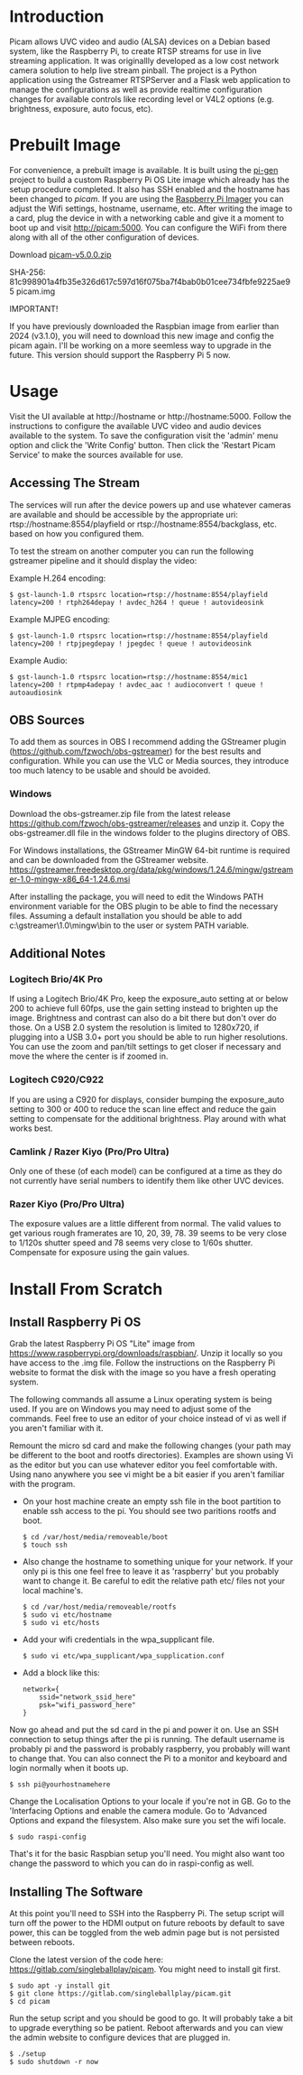 # Introduction

Picam allows UVC video and audio (ALSA) devices on a Debian based system, like the Raspberry Pi, to create RTSP streams for use in live streaming application. It was originallly developed as a low cost network camera solution to help live stream pinball. The project is a Python application using the Gstreamer RTSPServer and a Flask web application to manage the configurations as well as provide realtime configuration changes for available controls like recording level or V4L2 options (e.g. brightness, exposure, auto focus, etc).

# Prebuilt Image

For convenience, a prebuilt image is available. It is built using the [pi-gen](https://github.com/aaronhanson/pi-gen/tree/picam) project to build a custom Raspberry Pi OS Lite image which already has the setup procedure completed. It also has SSH enabled and the hostname has been changed to *picam*. If you are using the [Raspberry Pi Imager](https://www.raspberrypi.com/documentation/computers/getting-started.html#raspberry-pi-imager) you can adjust the Wifi settings, hostname, username, etc. After writing the image to a card, plug the device in with a networking cable and give it a moment to boot up and visit [http://picam:5000](http://picam:5000). You can configure the WiFi from there along with all of the other configuration of devices.

Download [picam-v5.0.0.zip](https://drive.google.com/file/d/1edUIBP2RUdX48mVYVPyhLkFI9NXvtqTy/view?usp=sharing)

SHA-256: 81c998901a4fb35e326d617c597d16f075ba7f4bab0b01cee734fbfe9225ae95  picam.img

IMPORTANT!

If you have previously downloaded the Raspbian image from earlier than 2024 (v3.1.0), you will need to download this new image and config the picam again. I'll be working on a more seemless way to upgrade in the future. This version should support the Raspberry Pi 5 now.

# Usage

Visit the UI available at http://hostname or http://hostname:5000. Follow the instructions to configure the available UVC video and audio devices available to the system. To save the configuration visit the 'admin' menu option and click the 'Write Config' button. Then click the 'Restart Picam Service' to make the sources available for use.

## Accessing The Stream

The services will run after the device powers up and use whatever cameras are available and should be accessible by the appropriate uri: rtsp://hostname:8554/playfield or rtsp://hostname:8554/backglass, etc. based on how you configured them.

To test the stream on another computer you can run the following gstreamer pipeline and it should display the video:

Example H.264 encoding:

    $ gst-launch-1.0 rtspsrc location=rtsp://hostname:8554/playfield latency=200 ! rtph264depay ! avdec_h264 ! queue ! autovideosink

Example MJPEG encoding:

    $ gst-launch-1.0 rtspsrc location=rtsp://hostname:8554/playfield latency=200 ! rtpjpegdepay ! jpegdec ! queue ! autovideosink

Example Audio:

    $ gst-launch-1.0 rtspsrc location=rtsp://hostname:8554/mic1 latency=200 ! rtpmp4adepay ! avdec_aac ! audioconvert ! queue ! autoaudiosink

## OBS Sources

To add them as sources in OBS I recommend adding the GStreamer plugin (https://github.com/fzwoch/obs-gstreamer) for the best results and configuration. While you can use the VLC or Media sources, they introduce too much latency to be usable and should be avoided.

### Windows

Download the obs-gstreamer.zip file from the latest release https://github.com/fzwoch/obs-gstreamer/releases and unzip it. Copy the obs-gstreamer.dll file in the windows folder to the plugins directory of OBS.

For Windows installations, the GStreamer MinGW 64-bit runtime is required and can be downloaded from the GStreamer website.
https://gstreamer.freedesktop.org/data/pkg/windows/1.24.6/mingw/gstreamer-1.0-mingw-x86_64-1.24.6.msi

After installing the package, you will need to edit the Windows PATH environment variable for the OBS plugin to be able to find the necessary files. Assuming a default installation you should be able to add c:\gstreamer\1.0\mingw\bin to the user or system PATH variable.


## Additional Notes

### Logitech Brio/4K Pro

If using a Logitech Brio/4K Pro, keep the exposure_auto setting at or below 200 to achieve full 60fps, use the gain setting instead to brighten up the image. Brightness and contrast can also do a bit there but don't over do those. On a USB 2.0 system the resolution is limited to 1280x720, if plugging into a USB 3.0+ port you should be able to run higher resolutions. You can use the zoom and pan/tilt settings to get closer if necessary and move the where the center is if zoomed in.

### Logitech C920/C922

If you are using a C920 for displays, consider bumping the exposure_auto setting to 300 or 400 to reduce the scan line effect and reduce the gain setting to compensate for the additional brightness. Play around with what works best.

### Camlink / Razer Kiyo (Pro/Pro Ultra)

Only one of these (of each model) can be configured at a time as they do not currently have serial numbers to identify them like other UVC devices.

### Razer Kiyo (Pro/Pro Ultra)

The exposure values are a little different from normal. The valid values to get various rough framerates are 10, 20, 39, 78. 39 seems to be very close to 1/120s shutter speed and 78 seems very close to 1/60s shutter. Compensate for exposure using the gain values.

# Install From Scratch

## Install Raspberry Pi OS

Grab the latest Raspberry Pi OS "Lite" image from https://www.raspberrypi.org/downloads/raspbian/. Unzip it locally so you have access to the .img file. Follow the instructions on the Raspberry Pi website to format the disk with the image so you have a fresh operating system.

The following commands all assume a Linux operating system is being used. If you are on Windows you may need to adjust some of the commands. Feel free to use an editor of your choice instead of vi as well if you aren't familiar with it.

Remount the micro sd card and make the following changes (your path may be different to the boot and rootfs directories). Examples are shown using Vi as the editor but you can use whatever editor you feel comfortable with. Using nano anywhere you see vi might be a bit easier if you aren't familiar with the program.

- On your host machine create an empty ssh file in the boot partition to enable ssh access to the pi. You should see two paritions rootfs and boot.

    ```
    $ cd /var/host/media/removeable/boot
    $ touch ssh
    ```

- Also change the hostname to something unique for your network. If your only pi is this one feel free to leave it as 'raspberry' but you probably want to change it. Be careful to edit the relative path etc/ files not your local machine's.

    ```
    $ cd /var/host/media/removeable/rootfs
    $ sudo vi etc/hostname
    $ sudo vi etc/hosts
    ```

- Add your wifi credentials in the wpa_supplicant file.

    ```
    $ sudo vi etc/wpa_supplicant/wpa_supplication.conf
    ```

- Add a block like this:

    ```
    network={
        ssid="network_ssid_here"
        psk="wifi_password_here"
    }
    ```

Now go ahead and put the sd card in the pi and power it on. Use an SSH connection to setup things after the pi is running. The default username is probably pi and the password is probably raspberry, you probably will want to change that. You can also connect the Pi to a monitor and keyboard and login normally when it boots up.

    $ ssh pi@yourhostnamehere

Change the Localisation Options to your locale if you're not in GB. Go to the 'Interfacing Options and enable the camera module. Go to 'Advanced Options and expand the filesystem. Also make sure you set the wifi locale.

    $ sudo raspi-config

That's it for the basic Raspbian setup you'll need. You might also want too change the password to which you can do in raspi-config as well.

## Installing The Software

At this point you'll need to SSH into the Raspberry Pi. The setup script will turn off the power to the HDMI output on future reboots by default to save power, this can be toggled from the web admin page but is not persisted between reboots.

Clone the latest version of the code here: https://gitlab.com/singleballplay/picam. You might need to install git first.

    $ sudo apt -y install git
    $ git clone https://gitlab.com/singleballplay/picam.git
    $ cd picam

Run the setup script and you should be good to go. It will probably take a bit to upgrade everything so be patient. Reboot afterwards and you can view the admin website to configure devices that are plugged in.

    $ ./setup
    $ sudo shutdown -r now
